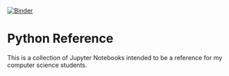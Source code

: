 [![Binder](https://mybinder.org/badge_logo.svg)](https://mybinder.org/v2/gh/daveavis/python-help-notebooks/master)

# Python Reference

This is a collection of Jupyter Notebooks intended to be a reference for my computer science students.
